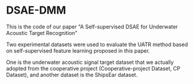 # DSAE-DMM

This is the code of our paper "A Self-supervised DSAE for Underwater Acoustic Target Recognition"

Two experimental datasets were used to evaluate the UATR method based on self-supervised feature learning proposed in this paper.

One is the underwater acoustic signal target dataset that we actually adopted from the cooperative project (Cooperative-project Dataset, CP Dataset), and another dataset is the ShipsEar dataset.
